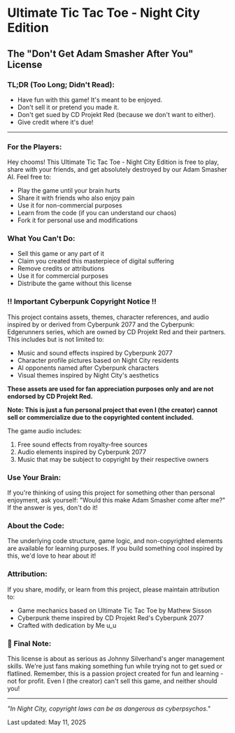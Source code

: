 #  Ultimate Tic Tac Toe - Night City Edition 
## The "Don't Get Adam Smasher After You" License

### TL;DR (Too Long; Didn't Read):
- Have fun with this game! It's meant to be enjoyed.
- Don't sell it or pretend you made it.
- Don't get sued by CD Projekt Red (because we don't want to either).
- Give credit where it's due!

---

###  For the Players:
Hey chooms! This Ultimate Tic Tac Toe - Night City Edition is free to play, share with your friends, and get absolutely destroyed by our Adam Smasher AI. Feel free to:

-  Play the game until your brain hurts
-  Share it with friends who also enjoy pain
-  Use it for non-commercial purposes
-  Learn from the code (if you can understand our chaos)
-  Fork it for personal use and modifications

###  What You Can't Do:
-  Sell this game or any part of it
-  Claim you created this masterpiece of digital suffering
-  Remove credits or attributions
-  Use it for commercial purposes
-  Distribute the game without this license

### !! Important Cyberpunk Copyright Notice !!
This project contains assets, themes, character references, and audio inspired by or derived from Cyberpunk 2077 and the Cyberpunk: Edgerunners series, which are owned by CD Projekt Red and their partners. This includes but is not limited to:

-  Music and sound effects inspired by Cyberpunk 2077
-  Character profile pictures based on Night City residents
-  AI opponents named after Cyberpunk characters
-  Visual themes inspired by Night City's aesthetics

**These assets are used for fan appreciation purposes only and are not endorsed by CD Projekt Red.**

**Note: This is just a fun personal project that even I (the creator) cannot sell or commercialize due to the copyrighted content included.**

The game audio includes:
1. Free sound effects from royalty-free sources
2. Audio elements inspired by Cyberpunk 2077
3. Music that may be subject to copyright by their respective owners

### Use Your Brain:
If you're thinking of using this project for something other than personal enjoyment, ask yourself: "Would this make Adam Smasher come after me?" If the answer is yes, don't do it!

### About the Code:
The underlying code structure, game logic, and non-copyrighted elements are available for learning purposes. If you build something cool inspired by this, we'd love to hear about it!

### Attribution:
If you share, modify, or learn from this project, please maintain attribution to:
- Game mechanics based on Ultimate Tic Tac Toe by Mathew Sisson
- Cyberpunk theme inspired by CD Projekt Red's Cyberpunk 2077
- Crafted with dedication by Me u_u

### 📝 Final Note:
This license is about as serious as Johnny Silverhand's anger management skills. We're just fans making something fun while trying not to get sued or flatlined. Remember, this is a passion project created for fun and learning - not for profit. Even I (the creator) can't sell this game, and neither should you!

---

*"In Night City, copyright laws can be as dangerous as cyberpsychos."*

Last updated: May 11, 2025
